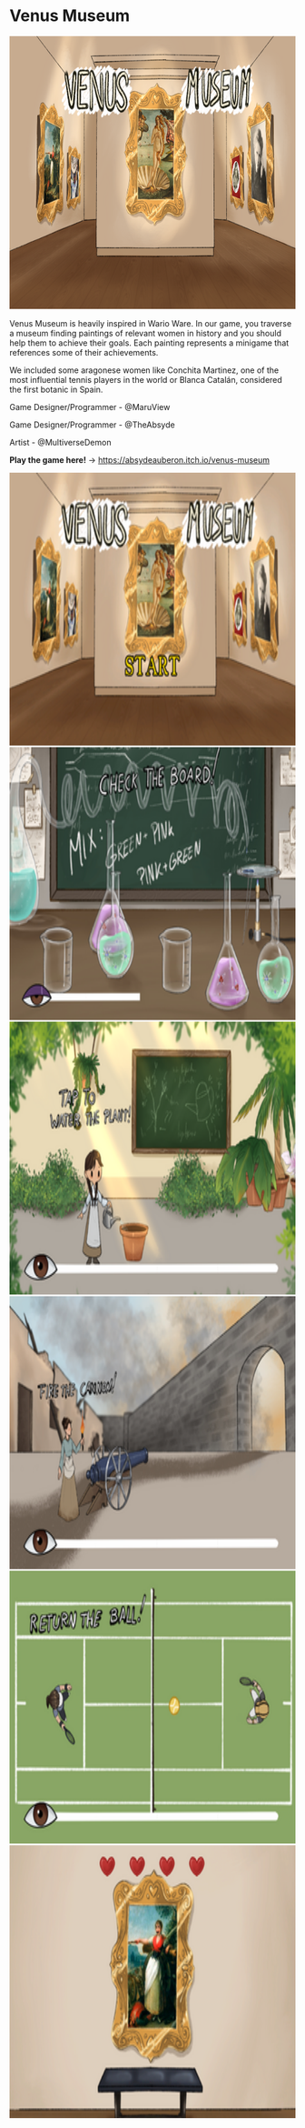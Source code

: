 # Venus Museum

<img src="./Pics/1.png" width="854px" height="480px"></img>

Venus Museum is heavily inspired in Wario Ware. In our game, you traverse a museum finding paintings of relevant women in history and you should help them to achieve their goals. Each painting represents a minigame that references some of their achievements. 

We included some aragonese women like Conchita Martinez, one of the most influential tennis players in the world or Blanca Catalán, considered the first botanic in Spain.

Game Designer/Programmer - @MaruView

Game Designer/Programmer - @TheAbsyde

Artist - @MultiverseDemon

**Play the game here!** -> https://absydeauberon.itch.io/venus-museum

<img src="./Pics/2.png" width="854px" height="480px"></img>
<img src="./Pics/3.png" width="854px" height="480px"></img>
<img src="./Pics/4.png" width="854px" height="480px"></img>
<img src="./Pics/5.png" width="854px" height="480px"></img>
<img src="./Pics/6.png" width="854px" height="480px"></img>
<img src="./Pics/7.png" width="854px" height="480px"></img>

